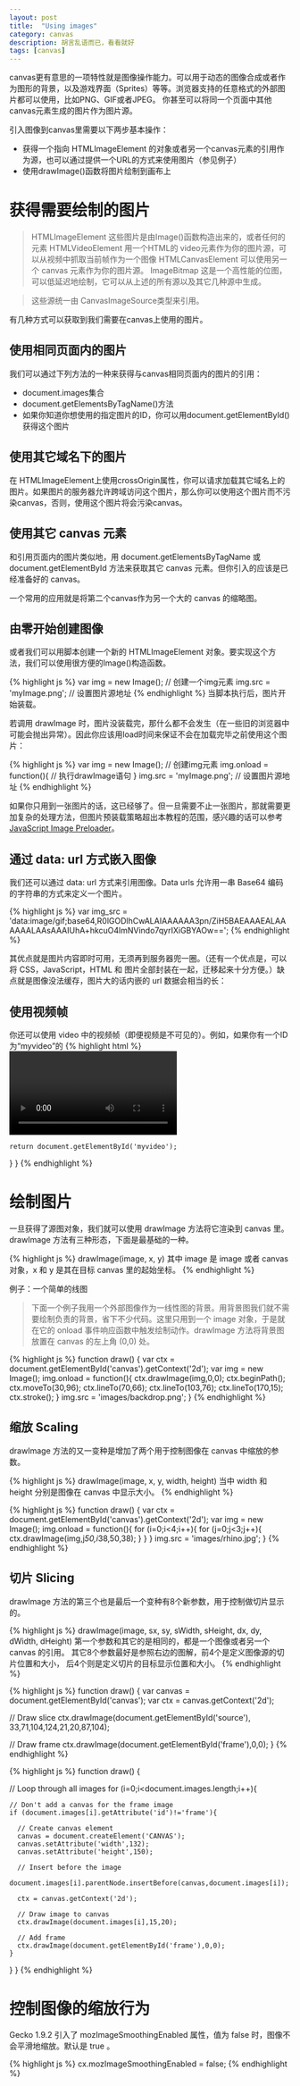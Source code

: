 ```yaml
---
layout: post
title:  "Using images"
category: canvas
description: 胡言乱语而已，看看就好
tags: [canvas]
---
```



canvas更有意思的一项特性就是图像操作能力。可以用于动态的图像合成或者作为图形的背景，以及游戏界面（Sprites）等等。浏览器支持的任意格式的外部图片都可以使用，比如PNG、GIF或者JPEG。 你甚至可以将同一个页面中其他canvas元素生成的图片作为图片源。

引入图像到canvas里需要以下两步基本操作：

* 获得一个指向 HTMLImageElement 的对象或者另一个canvas元素的引用作为源，也可以通过提供一个URL的方式来使用图片（参见例子）
* 使用drawImage()函数将图片绘制到画布上

# 获得需要绘制的图片
>   HTMLImageElement
>   这些图片是由Image()函数构造出来的，或者任何的<img>元素
>   HTMLVideoElement
>   用一个HTML的 video元素作为你的图片源，可以从视频中抓取当前帧作为一个图像
>   HTMLCanvasElement
>   可以使用另一个 canvas 元素作为你的图片源。
>   ImageBitmap
>   这是一个高性能的位图，可以低延迟地绘制，它可以从上述的所有源以及其它几种源中生成。
    
> 这些源统一由 CanvasImageSource类型来引用。

有几种方式可以获取到我们需要在canvas上使用的图片。
## 使用相同页面内的图片
我们可以通过下列方法的一种来获得与canvas相同页面内的图片的引用：
* document.images集合
* document.getElementsByTagName()方法
* 如果你知道你想使用的指定图片的ID，你可以用document.getElementById()获得这个图片

## 使用其它域名下的图片
在 HTMLImageElement上使用crossOrigin属性，你可以请求加载其它域名上的图片。如果图片的服务器允许跨域访问这个图片，那么你可以使用这个图片而不污染canvas，否则，使用这个图片将会污染canvas。

## 使用其它 canvas 元素
和引用页面内的图片类似地，用 document.getElementsByTagName 或 document.getElementById 方法来获取其它 canvas 元素。但你引入的应该是已经准备好的 canvas。

一个常用的应用就是将第二个canvas作为另一个大的 canvas 的缩略图。

## 由零开始创建图像
或者我们可以用脚本创建一个新的 HTMLImageElement 对象。要实现这个方法，我们可以使用很方便的Image()构造函数。

{% highlight js %}
var img = new Image();   // 创建一个img元素
img.src = 'myImage.png'; // 设置图片源地址
{% endhighlight %}
当脚本执行后，图片开始装载。

若调用 drawImage 时，图片没装载完，那什么都不会发生（在一些旧的浏览器中可能会抛出异常）。因此你应该用load时间来保证不会在加载完毕之前使用这个图片：

{% highlight js %}
var img = new Image();   // 创建img元素
img.onload = function(){
  // 执行drawImage语句
}
img.src = 'myImage.png'; // 设置图片源地址
{% endhighlight %}

如果你只用到一张图片的话，这已经够了。但一旦需要不止一张图片，那就需要更加复杂的处理方法，但图片预装载策略超出本教程的范围，感兴趣的话可以参考 [JavaScript Image Preloader](http://www.webreference.com/programming/javascript/gr/column3/)。

## 通过 data: url 方式嵌入图像
我们还可以通过 data: url 方式来引用图像。Data urls 允许用一串 Base64 编码的字符串的方式来定义一个图片。

{% highlight js %}
var img_src = 'data:image/gif;base64,R0lGODlhCwALAIAAAAAA3pn/ZiH5BAEAAAEALAAAAAALAAsAAAIUhA+hkcuO4lmNVindo7qyrIXiGBYAOw==';
{% endhighlight %}

其优点就是图片内容即时可用，无须再到服务器兜一圈。（还有一个优点是，可以将 CSS，JavaScript，HTML 和 图片全部封装在一起，迁移起来十分方便。）缺点就是图像没法缓存，图片大的话内嵌的 url 数据会相当的长：

## 使用视频帧
你还可以使用 video 中的视频帧（即便视频是不可见的）。例如，如果你有一个ID为“myvideo”的
{% highlight html %}
<video> 元素，你可以这样做：
{% endhighlight %}
{% highlight js %}
function getMyVideo() {
  var canvas = document.getElementById('canvas');
  if (canvas.getContext) {
    var ctx = canvas.getContext('2d');

    return document.getElementById('myvideo');
  }
}
{% endhighlight %}

# 绘制图片
一旦获得了源图对象，我们就可以使用 drawImage 方法将它渲染到 canvas 里。drawImage 方法有三种形态，下面是最基础的一种。

{% highlight js %}
drawImage(image, x, y)
其中 image 是 image 或者 canvas 对象，x 和 y 是其在目标 canvas 里的起始坐标。
{% endhighlight %}

例子：一个简单的线图
 > 下面一个例子我用一个外部图像作为一线性图的背景。用背景图我们就不需要绘制负责的背景，省下不少代码。这里只用到一个 image 对象，于是就在它的 onload 事件响应函数中触发绘制动作。drawImage 方法将背景图放置在 canvas 的左上角 (0,0) 处。

{% highlight js %}
function draw() {
    var ctx = document.getElementById('canvas').getContext('2d');
    var img = new Image();
    img.onload = function(){
      ctx.drawImage(img,0,0);
      ctx.beginPath();
      ctx.moveTo(30,96);
      ctx.lineTo(70,66);
      ctx.lineTo(103,76);
      ctx.lineTo(170,15);
      ctx.stroke();
    }
    img.src = 'images/backdrop.png';
  }
{% endhighlight %}

## 缩放 Scaling
drawImage 方法的又一变种是增加了两个用于控制图像在 canvas 中缩放的参数。

{% highlight js %}
drawImage(image, x, y, width, height)
当中 width 和 height 分别是图像在 canvas 中显示大小。
{% endhighlight %}

{% highlight js %}
function draw() {
    var ctx = document.getElementById('canvas').getContext('2d');
    var img = new Image();
    img.onload = function(){
      for (i=0;i<4;i++){
        for (j=0;j<3;j++){
          ctx.drawImage(img,j*50,i*38,50,38);
        }
      }
    }
    img.src = 'images/rhino.jpg';
  }
{% endhighlight %}

## 切片 Slicing
drawImage 方法的第三个也是最后一个变种有8个新参数，用于控制做切片显示的。

{% highlight js %}
drawImage(image, sx, sy, sWidth, sHeight, dx, dy, dWidth, dHeight)
第一个参数和其它的是相同的，都是一个图像或者另一个 canvas 的引用。
其它8个参数最好是参照右边的图解，前4个是定义图像源的切片位置和大小，
后4个则是定义切片的目标显示位置和大小。
{% endhighlight %}

{% highlight js %}
function draw() {
  var canvas = document.getElementById('canvas');
  var ctx = canvas.getContext('2d');

  // Draw slice
  ctx.drawImage(document.getElementById('source'),
                33,71,104,124,21,20,87,104);

  // Draw frame
  ctx.drawImage(document.getElementById('frame'),0,0);
}
{% endhighlight %}

{% highlight js %}
function draw() {

  // Loop through all images
  for (i=0;i<document.images.length;i++){

    // Don't add a canvas for the frame image
    if (document.images[i].getAttribute('id')!='frame'){

      // Create canvas element
      canvas = document.createElement('CANVAS');
      canvas.setAttribute('width',132);
      canvas.setAttribute('height',150);

      // Insert before the image
      document.images[i].parentNode.insertBefore(canvas,document.images[i]);

      ctx = canvas.getContext('2d');

      // Draw image to canvas
      ctx.drawImage(document.images[i],15,20);

      // Add frame
      ctx.drawImage(document.getElementById('frame'),0,0);
    }
  }
}
{% endhighlight %}

# 控制图像的缩放行为 
Gecko 1.9.2 引入了 mozImageSmoothingEnabled 属性，值为 false 时，图像不会平滑地缩放。默认是 true 。

{% highlight js %}
cx.mozImageSmoothingEnabled = false;
{% endhighlight %}
